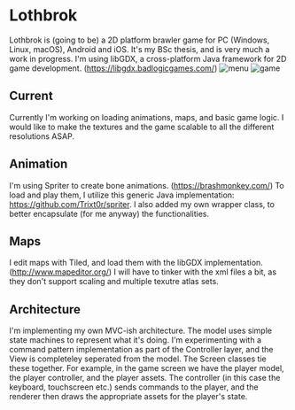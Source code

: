 # Lothbrok
Lothbrok is (going to be) a 2D platform brawler game for PC (Windows, Linux, macOS), Android and iOS.
It's my BSc thesis, and is very much a work in progress.
I'm using libGDX, a cross-platform Java framework for 2D game development.
(https://libgdx.badlogicgames.com/)
![menu](https://github.com/leviouss/Lothbrok/blob/master/doc/img/menu.png "Main menu")
![game](https://github.com/leviouss/Lothbrok/blob/master/doc/img/wip_game.png "Game WIP")
## Current
Currently I'm working on loading animations, maps, and basic game logic. I would like to make the textures and the game scalable to all the different resolutions ASAP.
## Animation
I'm using Spriter to create bone animations. (https://brashmonkey.com/)
To load and play them, I utilize this generic Java implementation: https://github.com/Trixt0r/spriter.
I also added my own wrapper class, to better encapsulate (for me anyway) the functionalities.
## Maps
I edit maps with Tiled, and load them with the libGDX implementation. (http://www.mapeditor.org/)
I will have to tinker with the xml files a bit, as they don't support scaling and multiple texutre atlas sets.
## Architecture
I'm implementing my own MVC-ish architecture. The model uses simple state machines to represent what it's doing. I'm experimenting with a command pattern implementation as part of the Controller layer, and the View is completeley seperated from the model. 
The Screen classes tie these together. 
For example, in the game screen we have the player model, the player controller, and the player assets. The controller (in this case the keyboard, touchscreen etc.) sends commands to the player, and the renderer then draws the appropriate assets for the player's state.
